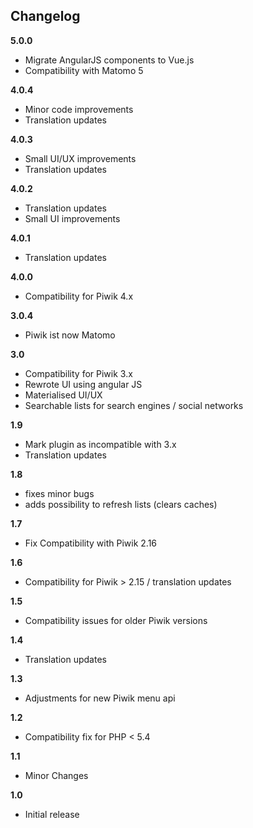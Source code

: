 ## Changelog

__5.0.0__

* Migrate AngularJS components to Vue.js
* Compatibility with Matomo 5

__4.0.4__

* Minor code improvements
* Translation updates

__4.0.3__

* Small UI/UX improvements
* Translation updates

__4.0.2__

* Translation updates
* Small UI improvements

__4.0.1__

* Translation updates

__4.0.0__

* Compatibility for Piwik 4.x

__3.0.4__

* Piwik ist now Matomo

__3.0__

* Compatibility for Piwik 3.x
* Rewrote UI using angular JS
* Materialised UI/UX
* Searchable lists for search engines / social networks

__1.9__

* Mark plugin as incompatible with 3.x
* Translation updates

__1.8__

* fixes minor bugs
* adds possibility to refresh lists (clears caches)

__1.7__

* Fix Compatibility with Piwik 2.16

__1.6__

* Compatibility for Piwik > 2.15 / translation updates

__1.5__

* Compatibility issues for older Piwik versions

__1.4__

* Translation updates

__1.3__

* Adjustments for new Piwik menu api

__1.2__

* Compatibility fix for PHP < 5.4

__1.1__

* Minor Changes

__1.0__

* Initial release
